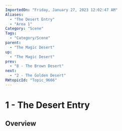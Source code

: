 ```yaml
---
ImportedOn: "Friday, January 27, 2023 12:02:47 AM"
Aliases:
  - "The Desert Entry"
  - "Area 1"
Category: "Scene"
Tags:
  - "Category/Scene"
parent:
  - "The Magic Desert"
up:
  - "The Magic Desert"
prev:
  - "8 - The Brown Desert"
next:
  - "2 - The Golden Desert"
RWtopicId: "Topic_9666"
---
```

# 1 - The Desert Entry
## Overview
